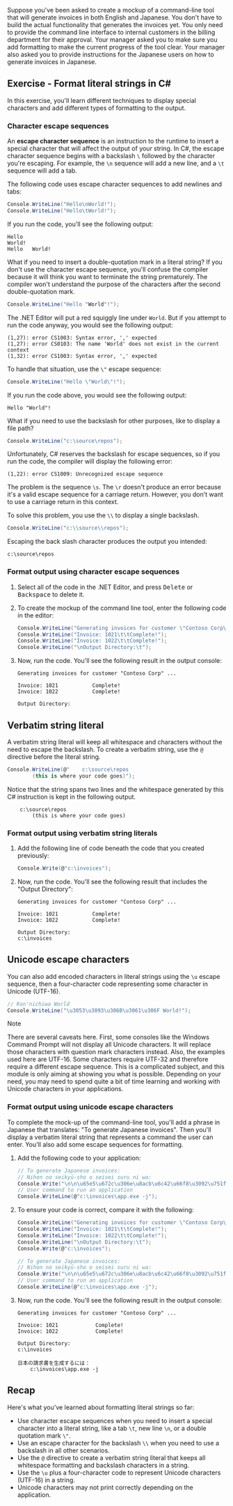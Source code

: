 


Suppose you've been asked to create a mockup of a command-line tool that will generate invoices in both English and Japanese. You don't have to build the actual functionality that generates the invoices yet. You only need to provide the command line interface to internal customers in the billing department for their approval. Your manager asked you to make sure you add formatting to make the current progress of the tool clear. Your manager also asked you to provide instructions for the Japanese users on how to generate invoices in Japanese.

## Exercise - Format literal strings in C#

In this exercise, you'll learn different techniques to display special characters and add different types of formatting to the output.

### Character escape sequences

An **escape character sequence** is an instruction to the runtime to insert a special character that will affect the output of your string. In C#, the escape character sequence begins with a backslash `\` followed by the character you're escaping. For example, the `\n` sequence will add a new line, and a `\t` sequence will add a tab.

The following code uses escape character sequences to add newlines and tabs:

```csharp
Console.WriteLine("Hello\nWorld!");
Console.WriteLine("Hello\tWorld!");
```

If you run the code, you'll see the following output:

```Output
Hello
World!
Hello   World!
```

What if you need to insert a double-quotation mark in a literal string? If you don't use the character escape sequence, you'll confuse the compiler because it will think you want to terminate the string prematurely. The compiler won't understand the purpose of the characters after the second double-quotation mark.

```csharp
Console.WriteLine("Hello "World"!");
```

The .NET Editor will put a red squiggly line under `World`. But if you attempt to run the code anyway, you would see the following output:

```
(1,27): error CS1003: Syntax error, ',' expected
(1,27): error CS0103: The name 'World' does not exist in the current context
(1,32): error CS1003: Syntax error, ',' expected
```

To handle that situation, use the `\"` escape sequence:

```csharp
Console.WriteLine("Hello \"World\"!");
```

If you run the code above, you would see the following output:

```Output
Hello "World"!
```

What if you need to use the backslash for other purposes, like to display a file path?

```csharp
Console.WriteLine("c:\source\repos");
```

Unfortunately, C# reserves the backslash for escape sequences, so if you run the code, the compiler will display the following error:

```Output
(1,22): error CS1009: Unrecognized escape sequence
```

The problem is the sequence `\s`. The `\r` doesn't produce an error because it's a valid escape sequence for a carriage return. However, you don't want to use a carriage return in this context.

To solve this problem, you use the `\\` to display a single backslash.

```csharp
Console.WriteLine("c:\\source\\repos");
```

Escaping the back slash character produces the output you intended:

```Output
c:\source\repos
```

### Format output using character escape sequences

1. Select all of the code in the .NET Editor, and press <kbd>Delete</kbd> or <kbd>Backspace</kbd> to delete it.

1. To create the mockup of the command line tool, enter the following code in the editor:

    ```csharp
    Console.WriteLine("Generating invoices for customer \"Contoso Corp\" ... \n");
    Console.WriteLine("Invoice: 1021\t\tComplete!");
    Console.WriteLine("Invoice: 1022\t\tComplete!");
    Console.WriteLine("\nOutput Directory:\t");
    ```

1. Now, run the code. You'll see the following result in the output console:

    ```Output
    Generating invoices for customer "Contoso Corp" ...

    Invoice: 1021           Complete!
    Invoice: 1022           Complete!

    Output Directory:    
    ```

## Verbatim string literal

A verbatim string literal will keep all whitespace and characters without the need to escape the backslash. To create a verbatim string, use the `@` directive before the literal string.

```csharp
Console.WriteLine(@"    c:\source\repos    
        (this is where your code goes)");
```

Notice that the string spans two lines and the whitespace generated by this C# instruction is kept in the following output.

```Output
    c:\source\repos    
        (this is where your code goes)
```

### Format output using verbatim string literals

1. Add the following line of code beneath the code that you created previously:

    ```csharp
    Console.Write(@"c:\invoices");
    ```

1. Now, run the code. You'll see the following result that includes the "Output Directory":

    ```Output
    Generating invoices for customer "Contoso Corp" ...

    Invoice: 1021           Complete!
    Invoice: 1022           Complete!

    Output Directory:
    c:\invoices
    ```

## Unicode escape characters

You can also add encoded characters in literal strings using the `\u` escape sequence, then a four-character code representing some character in Unicode (UTF-16).

```csharp
// Kon'nichiwa World
Console.WriteLine("\u3053\u3093\u306B\u3061\u306F World!");

```

> [!NOTE]
> There are several caveats here. First, some consoles like the Windows Command Prompt will not display all Unicode characters. It will replace those characters with question mark characters instead. Also, the examples used here are UTF-16. Some characters require UTF-32 and therefore require a different escape sequence. This is a complicated subject, and this module is only aiming at showing you what is possible. Depending on your need, you may need to spend quite a bit of time learning and working with Unicode characters in your applications.

### Format output using unicode escape characters

To complete the mock-up of the command-line tool, you'll add a phrase in Japanese that translates: "To generate Japanese invoices". Then you'll display a verbatim literal string that represents a command the user can enter. You'll also add some escape sequences for formatting.

1. Add the following code to your application:

    ```csharp
    // To generate Japanese invoices:
    // Nihon no seikyū-sho o seisei suru ni wa:
    Console.Write("\n\n\u65e5\u672c\u306e\u8acb\u6c42\u66f8\u3092\u751f\u6210\u3059\u308b\u306b\u306f\uff1a\n\t");
    // User command to run an application
    Console.WriteLine(@"c:\invoices\app.exe -j");
    ```

1. To ensure your code is correct, compare it with the following:

    ```csharp
    Console.WriteLine("Generating invoices for customer \"Contoso Corp\" ...\n");
    Console.WriteLine("Invoice: 1021\t\tComplete!");
    Console.WriteLine("Invoice: 1022\t\tComplete!");
    Console.WriteLine("\nOutput Directory:\t");
    Console.Write(@"c:\invoices");

    // To generate Japanese invoices:
    // Nihon no seikyū-sho o seisei suru ni wa:
    Console.Write("\n\n\u65e5\u672c\u306e\u8acb\u6c42\u66f8\u3092\u751f\u6210\u3059\u308b\u306b\u306f\uff1a\n\t");
    // User command to run an application
    Console.WriteLine(@"c:\invoices\app.exe -j");
    ```

1. Now, run the code. You'll see the following result in the output console:

    ```Output
    Generating invoices for customer "Contoso Corp" ...

    Invoice: 1021            Complete!
    Invoice: 1022            Complete!

    Output Directory:
    c:\invoices

    日本の請求書を生成するには：
        c:\invoices\app.exe -j
    ```

## Recap

Here's what you've learned about formatting literal strings so far:

- Use character escape sequences when you need to insert a special character into a literal string, like a tab `\t`, new line `\n`, or a double quotation mark `\"`.
- Use an escape character for the backslash `\\` when you need to use a backslash in all other scenarios.
- Use the `@` directive to create a verbatim string literal that keeps all whitespace formatting and backslash characters in a string.
- Use the `\u` plus a four-character code to represent Unicode characters (UTF-16) in a string.
- Unicode characters may not print correctly depending on the application.
